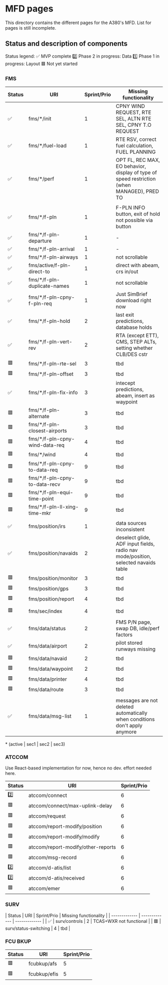 # MFD pages

This directory contains the different pages for the A380's MFD. List for pages is still incomplete.

## Status and description of components

Status legend:
✅ MVP complete
2️⃣ Phase 2 in progress: Data
1️⃣ Phase 1 in progress: Layout
🟥 Not yet started

### FMS

| Status      | URI | Sprint/Prio | Missing functionality |
| ------------- | ------------- | ------------- | ---------- |
| ✅ | fms/\*/init | 1 | CPNY WIND REQUEST, RTE SEL, ALTN RTE SEL, CPNY T.O REQUEST |
| ✅ | fms/\*/fuel-load | 1 | RTE RSV, correct fuel calculation, FUEL PLANNING |
| ✅ | fms/\*/perf | 1 | OPT FL, REC MAX, EO behavior, display of type of speed restriction (when MANAGED), PRED TO |
|  |  |  |  |
| ✅ | fms/\*/f-pln | 1 | F-PLN INFO button, exit of hold not possible via button |
| ✅ | fms/\*/f-pln-departure | 1 | - |
| ✅ | fms/\*/f-pln-arrival | 1 | - |
| ✅ | fms/\*/f-pln-airways | 1 | not scrollable |
| ✅ | fms/active/f-pln-direct-to | 1 | direct with abeam, crs in/out |
| ✅ | fms/\*/f-pln-duplicate-names | 1 | not scrollable |
| ✅ | fms/\*/f-pln-cpny-f-pln-req | 1 | Just SimBrief download right now |
| ✅ | fms/\*/f-pln-hold | 2 | last exit predictions, database holds |
| ✅ | fms/\*/f-pln-vert-rev | 2 | RTA (except ETT), CMS, STEP ALTs, setting whether CLB/DES cstr |
| 🟥 | fms/\*/f-pln-rte-sel | 3 | tbd |
| 🟥 | fms/\*/f-pln-offset | 3 | tbd |
| ✅ | fms/\*/f-pln-fix-info | 3 | intecept predictions, abeam, insert as waypoint |
| 🟥 | fms/\*/f-pln-alternate | 3 | tbd |
| 🟥 | fms/\*/f-pln-closest-airports | 3 | tbd |
| 🟥 | fms/\*/f-pln-cpny-wind-data-req | 4 | tbd |
| 🟥 | fms/\*/wind | 4 | tbd |
| 🟥 | fms/\*/f-pln-cpny-to-data-req | 9 | tbd |
| 🟥 | fms/\*/f-pln-cpny-to-data-recv | 9 | tbd |
| 🟥 | fms/\*/f-pln-equi-time-point | 9 | tbd |
| 🟥 | fms/\*/f-pln-ll-xing-time-mkr | 9 | tbd |
|  |  |  |  |
| ✅ | fms/position/irs | 1 | data sources inconsistent |
| ✅ | fms/position/navaids | 2 | deselect glide, ADF input fields, radio nav mode/position, selected navaids table |
| 🟥 | fms/position/monitor | 3 | tbd |
| 🟥 | fms/position/gps | 3 | tbd |
| 🟥 | fms/position/report | 4 | tbd |
|  |  |  |  |
| 🟥 | fms/sec/index | 4 | tbd |
|  |  |  |  |
| ✅ | fms/data/status | 2 | FMS P/N page, swap DB, idle/perf factors |
| ✅ | fms/data/airport | 2 | pilot stored runways missing |
| 🟥 | fms/data/navaid | 2 | tbd |
| 🟥 | fms/data/waypoint | 2 | tbd |
| 🟥 | fms/data/printer | 4 | tbd |
| 🟥 | fms/data/route | 3 | tbd |
|  |  |  |  |
| ✅ | fms/data/msg-list | 1 | messages are not deleted automatically when conditions don't apply anymore |

\* (active | sec1 | sec2 | sec3)

### ATCCOM

Use React-based implementation for now, hence no dev. effort needed here.

| Status      | URI | Sprint/Prio |
| ------------- | ------------- | ------------- |
| 2️⃣ | atccom/connect | 6 |
| 🟥 | atccom/connect/max-uplink-delay | 6 |
| 🟥 | atccom/request | 6 |
| 🟥 | atccom/report-modify/position | 6 |
| 🟥 | atccom/report-modify/modify | 6 |
| 🟥 | atccom/report-modify/other-reports | 6 |
| 🟥 | atccom/msg-record | 6 |
| 2️⃣ | atccom/d-atis/list | 6 |
| 2️⃣ | atccom/d-atis/received | 6 |
| 🟥 | atccom/emer | 6 |

### SURV

| Status      | URI | Sprint/Prio | Missing functionality |
| ------------- | ------------- | ------------- |
| ✅ | surv/controls | 2 | TCAS+WXR not functional |
| 🟥 | surv/status-switching | 4 | tbd |

### FCU BKUP

| Status      | URI | Sprint/Prio |
| ------------- | ------------- | ------------- |
| 🟥 | fcubkup/afs | 5 |
| 🟥 | fcubkup/efis | 5 |
